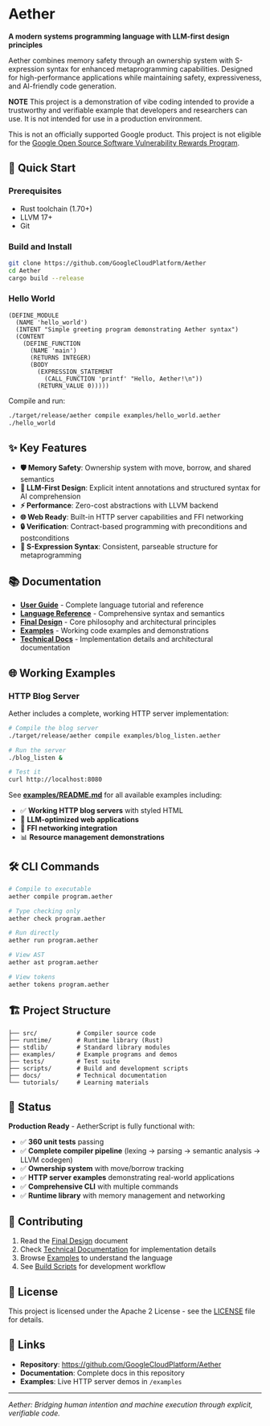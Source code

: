 # Aether

**A modern systems programming language with LLM-first design principles**

Aether combines memory safety through an ownership system with S-expression syntax for enhanced metaprogramming capabilities. Designed for high-performance applications while maintaining safety, expressiveness, and AI-friendly code generation.

**NOTE**
This project is a demonstration of vibe coding intended to provide a trustworthy and verifiable example that developers and researchers can use. It is not intended
for use in a production environment.

This is not an officially supported Google product. This project is not
eligible for the [Google Open Source Software Vulnerability Rewards
Program](https://bughunters.google.com/open-source-security).

## 🚀 Quick Start

### Prerequisites

- Rust toolchain (1.70+)
- LLVM 17+
- Git

### Build and Install

```bash
git clone https://github.com/GoogleCloudPlatform/Aether
cd Aether
cargo build --release
```

### Hello World

```aether
(DEFINE_MODULE
  (NAME 'hello_world')
  (INTENT "Simple greeting program demonstrating Aether syntax")
  (CONTENT
    (DEFINE_FUNCTION
      (NAME 'main')
      (RETURNS INTEGER)
      (BODY
        (EXPRESSION_STATEMENT
          (CALL_FUNCTION 'printf' "Hello, Aether!\n"))
        (RETURN_VALUE 0)))))
```

Compile and run:

```bash
./target/release/aether compile examples/hello_world.aether
./hello_world
```

## ✨ Key Features

- **🛡️ Memory Safety**: Ownership system with move, borrow, and shared semantics
- **🤖 LLM-First Design**: Explicit intent annotations and structured syntax for AI comprehension
- **⚡ Performance**: Zero-cost abstractions with LLVM backend
- **🌐 Web Ready**: Built-in HTTP server capabilities and FFI networking
- **🔒 Verification**: Contract-based programming with preconditions and postconditions
- **📝 S-Expression Syntax**: Consistent, parseable structure for metaprogramming

## 📚 Documentation

- **[User Guide](user-guide.md)** - Complete language tutorial and reference
- **[Language Reference](LANGUAGE_REFERENCE.md)** - Comprehensive syntax and semantics
- **[Final Design](FINAL_DESIGN.md)** - Core philosophy and architectural principles
- **[Examples](examples/)** - Working code examples and demonstrations
- **[Technical Docs](docs/)** - Implementation details and architectural documentation

## 🌐 Working Examples

### HTTP Blog Server

Aether includes a complete, working HTTP server implementation:

```bash
# Compile the blog server
./target/release/aether compile examples/blog_listen.aether

# Run the server
./blog_listen &

# Test it
curl http://localhost:8080
```

See **[examples/README.md](examples/README.md)** for all available examples including:

- ✅ **Working HTTP blog servers** with styled HTML
- 🚀 **LLM-optimized web applications**
- 🔧 **FFI networking integration**
- 📊 **Resource management demonstrations**

## 🛠️ CLI Commands

```bash
# Compile to executable
aether compile program.aether

# Type checking only
aether check program.aether

# Run directly
aether run program.aether

# View AST
aether ast program.aether

# View tokens
aether tokens program.aether
```

## 🏗️ Project Structure

```
├── src/           # Compiler source code
├── runtime/       # Runtime library (Rust)
├── stdlib/        # Standard library modules
├── examples/      # Example programs and demos
├── tests/         # Test suite
├── scripts/       # Build and development scripts
├── docs/          # Technical documentation
└── tutorials/     # Learning materials
```

## 🎯 Status

**Production Ready** - AetherScript is fully functional with:

- ✅ **360 unit tests** passing
- ✅ **Complete compiler pipeline** (lexing → parsing → semantic analysis → LLVM codegen)
- ✅ **Ownership system** with move/borrow tracking
- ✅ **HTTP server examples** demonstrating real-world applications
- ✅ **Comprehensive CLI** with multiple commands
- ✅ **Runtime library** with memory management and networking

## 🤝 Contributing

1. Read the [Final Design](FINAL_DESIGN.md) document
2. Check [Technical Documentation](docs/) for implementation details
3. Browse [Examples](examples/) to understand the language
4. See [Build Scripts](scripts/) for development workflow

## 📄 License

This project is licensed under the Apache 2 License - see the [LICENSE](LICENSE) file for details.

## 🔗 Links

- **Repository**: https://github.com/GoogleCloudPlatform/Aether
- **Documentation**: Complete docs in this repository
- **Examples**: Live HTTP server demos in `/examples`

---

_Aether: Bridging human intention and machine execution through explicit, verifiable code._
